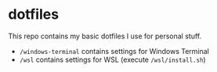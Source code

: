 # dotfiles

This repo contains my basic dotfiles I use for personal stuff.
* `/windows-terminal` contains settings for Windows Terminal
* `/wsl` contains settings for WSL (execute `/wsl/install.sh`)
